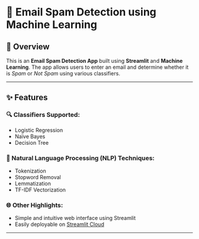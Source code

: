 # 📧 Email Spam Detection using Machine Learning

## 📝 Overview

This is an **Email Spam Detection App** built using **Streamlit** and **Machine Learning**. The app allows users to enter an email and determine whether it is *Spam* or *Not Spam* using various classifiers.

---

## ✨ Features

### 🔍 Classifiers Supported:
- Logistic Regression
- Naïve Bayes
- Decision Tree

### 🧠 Natural Language Processing (NLP) Techniques:
- Tokenization  
- Stopword Removal  
- Lemmatization  
- TF-IDF Vectorization

### 🌐 Other Highlights:
- Simple and intuitive web interface using Streamlit  
- Easily deployable on [Streamlit Cloud](https://streamlit.io/cloud)

---



